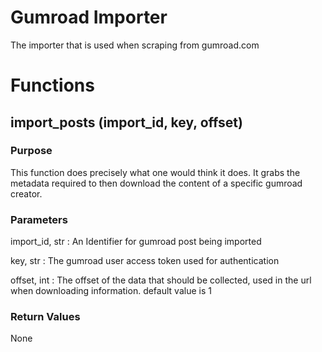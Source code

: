 
# Gumroad Importer

The importer that is used when scraping from gumroad.com

# Functions

## import_posts (import_id, key, offset)

### Purpose

This function does precisely what one would think it does. It grabs the metadata required to then download the content of a specific gumroad creator.

### Parameters

import_id, str : An Identifier for gumroad post being imported

key, str : The gumroad user access token used for authentication

offset, int : The offset of the data that should be collected, used in the url when downloading information. default value is 1

### Return Values

None
